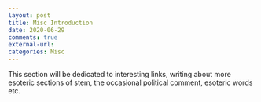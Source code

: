```yaml
---
layout: post
title: Misc Introduction
date: 2020-06-29
comments: true
external-url:
categories: Misc
---
```


This section will be dedicated to interesting links, writing about more esoteric sections of stem, the occasional political comment, esoteric words etc. 

